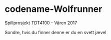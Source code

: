 # codename-Wolfrunner
Spillprosjekt TDT4100 - Våren 2017


Sondre, hvis du finner denne er du en svett jævel
